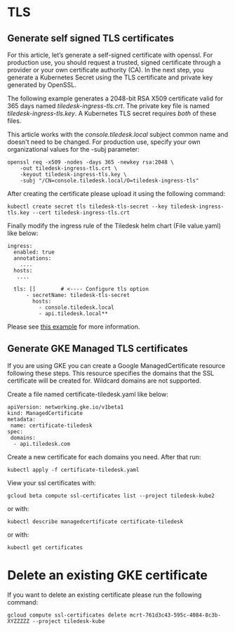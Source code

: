 
# TLS


## Generate self signed TLS certificates
For this article, let’s generate a self-signed certificate with openssl. For production use, you should request a trusted, signed certificate through a provider or your own certificate authority (CA). In the next step, you generate a Kubernetes Secret using the TLS certificate and private key generated by OpenSSL.


The following example generates a 2048-bit RSA X509 certificate valid for 365 days named *tiledesk-ingress-tls.crt*. The private key file is named *tiledesk-ingress-tls.key*. A Kubernetes TLS secret requires *both* of these files.

This article works with the *console.tiledesk.local* subject common name and doesn't need to be changed. For production use, specify your own organizational values for the -subj parameter:

```console
openssl req -x509 -nodes -days 365 -newkey rsa:2048 \
    -out tiledesk-ingress-tls.crt \
    -keyout tiledesk-ingress-tls.key \
    -subj "/CN=console.tiledesk.local/O=tiledesk-ingress-tls"
```

After creating the certificate please upload it using the following command:


```console
kubectl create secret tls tiledesk-tls-secret --key tiledesk-ingress-tls.key --cert tiledesk-ingress-tls.crt
```
Finally modify the ingress rule of the Tiledesk helm chart (File value.yaml) like below:

```text
ingress:
  enabled: true
  annotations:
    ....
  hosts:
   ....

  tls: []        # <---- Configure tls option
      - secretName: tiledesk-tls-secret
        hosts:
          - console.tiledesk.local
          - api.tiledesk.local**
```    
    
Please see [this example](https://github.com/kubernetes/contrib/tree/master/ingress/controllers/nginx/examples/tls) for more information.

## Generate GKE Managed TLS certificates

If you are using GKE you can create a Google ManagedCertificate resource following these steps. This resource specifies the domains that the SSL certificate will be created for. Wildcard domains are not supported.

Create a file named certificate-tiledesk.yaml like below:

```
apiVersion: networking.gke.io/v1beta1
kind: ManagedCertificate
metadata:
 name: certificate-tiledesk
spec:
 domains:
  - api.tiledesk.com
```

Create a new certificate for each domains you need. After that run:

```console
kubectl apply -f certificate-tiledesk.yaml
```


View your ssl certificates with: 

```console
gcloud beta compute ssl-certificates list --project tiledesk-kube2
```

or with:

```console
kubectl describe managedcertificate certificate-tiledesk
```

or with:

```console
kubectl get certificates
```

# Delete an existing GKE certificate

If you want to delete an existing certificate please run the following command:

```console
gcloud compute ssl-certificates delete mcrt-761d3c43-595c-4084-8c3b-XYZZZZZ --project tiledesk-kube
```



